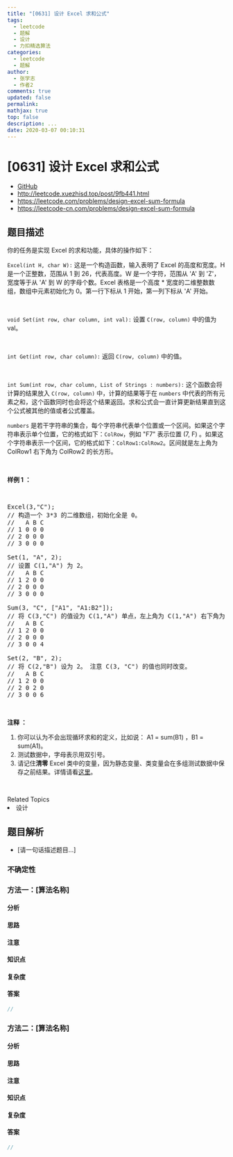 ```yaml
---
title: "[0631] 设计 Excel 求和公式"
tags:
  - leetcode
  - 题解
  - 设计
  - 力扣精选算法
categories:
  - leetcode
  - 题解
author:
  - 张学志
  - 作者2
comments: true
updated: false
permalink:
mathjax: true
top: false
description: ...
date: 2020-03-07 00:10:31
---
```



# [0631] 设计 Excel 求和公式
* [GitHub](https://github.com/algoboy101/LeetCodeCrowdsource/tree/master/_posts/QA/%5B0631%5D%20%E8%AE%BE%E8%AE%A1%20Excel%20%E6%B1%82%E5%92%8C%E5%85%AC%E5%BC%8F.md)
* http://leetcode.xuezhisd.top/post/9fb441.html
* https://leetcode.com/problems/design-excel-sum-formula
* https://leetcode-cn.com/problems/design-excel-sum-formula


## 题目描述

<p>你的任务是实现 Excel 的求和功能，具体的操作如下：</p>

<p><code>Excel(int H, char W):</code>&nbsp;这是一个构造函数，输入表明了 Excel 的高度和宽度。H 是一个正整数，范围从 1 到 26，代表高度。W 是一个字符，范围从 &#39;A&#39; 到 &#39;Z&#39;，宽度等于从 &#39;A&#39; 到 W 的字母个数。Excel 表格是一个高度 * 宽度的二维整数数组，数组中元素初始化为 0。第一行下标从 1 开始，第一列下标从 &#39;A&#39; 开始。</p>

<p>&nbsp;</p>

<p><code>void Set(int row, char column, int val):</code>&nbsp;设置&nbsp;<code>C(row, column)</code> 中的值为 val。</p>

<p>&nbsp;</p>

<p><code>int Get(int row, char column):</code> 返回&nbsp;<code>C(row, column)</code>&nbsp;中的值。</p>

<p>&nbsp;</p>

<p><code>int Sum(int row, char column, List of Strings : numbers):</code> 这个函数会将计算的结果放入 <code>C(row, column)</code>&nbsp;中，计算的结果等于在 <code>numbers</code> 中代表的所有元素之和，这个函数同时也会将这个结果返回。求和公式会一直计算更新结果直到这个公式被其他的值或者公式覆盖。</p>

<p><code>numbers</code>&nbsp;是若干字符串的集合，每个字符串代表单个位置或一个区间。如果这个字符串表示单个位置，它的格式如下：<code>ColRow</code>，例如 &quot;F7&quot; 表示位置&nbsp;(7, F) 。如果这个字符串表示一个区间，它的格式如下：<code>ColRow1:ColRow2</code>。区间就是左上角为 ColRow1 右下角为 ColRow2 的长方形。</p>

<p>&nbsp;</p>

<p><strong>样例 1 ：</strong></p>

<p>&nbsp;</p>

<pre>Excel(3,&quot;C&quot;); 
// 构造一个 3*3 的二维数组，初始化全是 0。
//   A B C
// 1 0 0 0
// 2 0 0 0
// 3 0 0 0

Set(1, &quot;A&quot;, 2);
// 设置 C(1,&quot;A&quot;) 为 2。
//   A B C
// 1 2 0 0
// 2 0 0 0
// 3 0 0 0

Sum(3, &quot;C&quot;, [&quot;A1&quot;, &quot;A1:B2&quot;]);
// 将 C(3,&quot;C&quot;) 的值设为 C(1,&quot;A&quot;) 单点，左上角为 C(1,&quot;A&quot;) 右下角为 C(2,&quot;B&quot;) 的长方形，所有元素之和。返回值 4。 
//   A B C
// 1 2 0 0
// 2 0 0 0
// 3 0 0 4

Set(2, &quot;B&quot;, 2);
// 将 C(2,&quot;B&quot;) 设为 2。 注意 C(3, &quot;C&quot;) 的值也同时改变。
//   A B C
// 1 2 0 0
// 2 0 2 0
// 3 0 0 6
</pre>

<p>&nbsp;</p>

<p><strong>注释 ：</strong></p>

<ol>
	<li>你可以认为不会出现循环求和的定义，比如说：&nbsp;A1 = sum(B1) ，B1 = sum(A1)。</li>
	<li>测试数据中，字母表示用双引号。</li>
	<li>请记住<strong>清零</strong>&nbsp;Excel 类中的变量，因为静态变量、类变量会在多组测试数据中保存之前结果。详情请看<a href="http://leetcode.com/faq/#different-output" target="_blank">这里</a>。</li>
</ol>

<p>&nbsp;</p>
<div><div>Related Topics</div><div><li>设计</li></div></div>


## 题目解析
* [请一句话描述题目...]

### 不确定性


### 方法一：[算法名称]

#### 分析

#### 思路

#### 注意

#### 知识点

#### 复杂度

#### 答案

```cpp
//
```


### 方法二：[算法名称]

#### 分析

#### 思路

#### 注意

#### 知识点

#### 复杂度

#### 答案

```cpp
//
```


